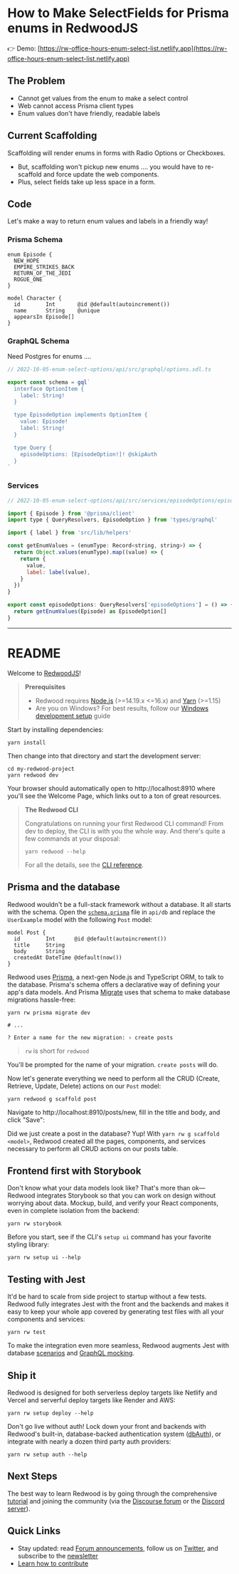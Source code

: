 # How to Make SelectFields for Prisma enums in RedwoodJS

👉 Demo: [https://rw-office-hours-enum-select-list.netlify.app](https://rw-office-hours-enum-select-list.netlify.app)

<p>
  <h2 className="py-4 text-xl font-semibold">The Problem</h2>
  <ul className="list-disc">
    <li>Cannot get values from the enum to make a select control</li>
    <li>Web cannot access Prisma client types</li>
    <li>Enum values don't have friendly, readable labels</li>
  </ul>
  <h2 className="py-4 text-xl font-medium">Current Scaffolding</h2>
  <p>
    Scaffolding will render enums in forms with Radio Options or
    Checkboxes.
  </p>
  <ul className="mt-4 list-disc">
    <li>
      But, scaffolding won't pickup new enums .... you would have to
      re-scaffold and force update the web components.
    </li>
    <li>Plus, select fields take up less space in a form.</li>
  </ul>
</p>

## Code

Let's make a way to return enum values and labels in a friendly way!

### Prisma Schema

```prisma
enum Episode {
  NEW_HOPE
  EMPIRE_STRIKES_BACK
  RETURN_OF_THE_JEDI
  ROGUE_ONE
}

model Character {
  id        Int       @id @default(autoincrement())
  name      String    @unique
  appearsIn Episode[]
}
```

### GraphQL Schema

Need Postgres for enums ....

```javascript
// 2022-10-05-enum-select-options/api/src/graphql/options.sdl.ts

export const schema = gql`
  interface OptionItem {
    label: String!
  }

  type EpisodeOption implements OptionItem {
    value: Episode!
    label: String!
  }

  type Query {
    episodeOptions: [EpisodeOption!]! @skipAuth
  }
`
```

### Services

```javascript
// 2022-10-05-enum-select-options/api/src/services/episodeOptions/episodeOptions.ts

import { Episode } from '@prisma/client'
import type { QueryResolvers, EpisodeOption } from 'types/graphql'

import { label } from 'src/lib/helpers'

const getEnumValues = (enumType: Record<string, string>) => {
  return Object.values(enumType).map((value) => {
    return {
      value,
      label: label(value),
    }
  })
}

export const episodeOptions: QueryResolvers['episodeOptions'] = () => {
  return getEnumValues(Episode) as EpisodeOption[]
}

```

---

# README

Welcome to [RedwoodJS](https://redwoodjs.com)!

> **Prerequisites**
>
> - Redwood requires [Node.js](https://nodejs.org/en/) (>=14.19.x <=16.x) and [Yarn](https://yarnpkg.com/) (>=1.15)
> - Are you on Windows? For best results, follow our [Windows development setup](https://redwoodjs.com/docs/how-to/windows-development-setup) guide

Start by installing dependencies:

```
yarn install
```

Then change into that directory and start the development server:

```
cd my-redwood-project
yarn redwood dev
```

Your browser should automatically open to http://localhost:8910 where you'll see the Welcome Page, which links out to a ton of great resources.

> **The Redwood CLI**
>
> Congratulations on running your first Redwood CLI command!
> From dev to deploy, the CLI is with you the whole way.
> And there's quite a few commands at your disposal:
>
> ```
> yarn redwood --help
> ```
>
> For all the details, see the [CLI reference](https://redwoodjs.com/docs/cli-commands).

## Prisma and the database

Redwood wouldn't be a full-stack framework without a database. It all starts with the schema. Open the [`schema.prisma`](api/db/schema.prisma) file in `api/db` and replace the `UserExample` model with the following `Post` model:

```
model Post {
  id        Int      @id @default(autoincrement())
  title     String
  body      String
  createdAt DateTime @default(now())
}
```

Redwood uses [Prisma](https://www.prisma.io/), a next-gen Node.js and TypeScript ORM, to talk to the database. Prisma's schema offers a declarative way of defining your app's data models. And Prisma [Migrate](https://www.prisma.io/migrate) uses that schema to make database migrations hassle-free:

```
yarn rw prisma migrate dev

# ...

? Enter a name for the new migration: › create posts
```

> `rw` is short for `redwood`

You'll be prompted for the name of your migration. `create posts` will do.

Now let's generate everything we need to perform all the CRUD (Create, Retrieve, Update, Delete) actions on our `Post` model:

```
yarn redwood g scaffold post
```

Navigate to http://localhost:8910/posts/new, fill in the title and body, and click "Save":

Did we just create a post in the database? Yup! With `yarn rw g scaffold <model>`, Redwood created all the pages, components, and services necessary to perform all CRUD actions on our posts table.

## Frontend first with Storybook

Don't know what your data models look like?
That's more than ok—Redwood integrates Storybook so that you can work on design without worrying about data.
Mockup, build, and verify your React components, even in complete isolation from the backend:

```
yarn rw storybook
```

Before you start, see if the CLI's `setup ui` command has your favorite styling library:

```
yarn rw setup ui --help
```

## Testing with Jest

It'd be hard to scale from side project to startup without a few tests.
Redwood fully integrates Jest with the front and the backends and makes it easy to keep your whole app covered by generating test files with all your components and services:

```
yarn rw test
```

To make the integration even more seamless, Redwood augments Jest with database [scenarios](https://redwoodjs.com/docs/testing.md#scenarios) and [GraphQL mocking](https://redwoodjs.com/docs/testing.md#mocking-graphql-calls).

## Ship it

Redwood is designed for both serverless deploy targets like Netlify and Vercel and serverful deploy targets like Render and AWS:

```
yarn rw setup deploy --help
```

Don't go live without auth!
Lock down your front and backends with Redwood's built-in, database-backed authentication system ([dbAuth](https://redwoodjs.com/docs/authentication#self-hosted-auth-installation-and-setup)), or integrate with nearly a dozen third party auth providers:

```
yarn rw setup auth --help
```

## Next Steps

The best way to learn Redwood is by going through the comprehensive [tutorial](https://redwoodjs.com/docs/tutorial/foreword) and joining the community (via the [Discourse forum](https://community.redwoodjs.com) or the [Discord server](https://discord.gg/redwoodjs)).

## Quick Links

- Stay updated: read [Forum announcements](https://community.redwoodjs.com/c/announcements/5), follow us on [Twitter](https://twitter.com/redwoodjs), and subscribe to the [newsletter](https://redwoodjs.com/newsletter)
- [Learn how to contribute](https://redwoodjs.com/docs/contributing)
